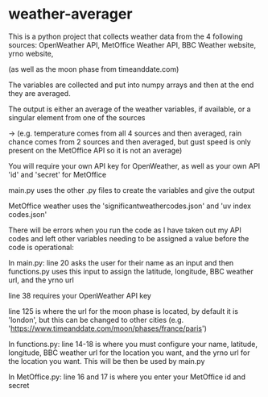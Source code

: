 # weather-averager
This is a python project that collects weather data from the 4 following sources: OpenWeather API, MetOffice Weather API, BBC Weather website, yrno website, 

(as well as the moon phase from timeanddate.com)

The variables are collected and put into numpy arrays and then at the end they are averaged.

The output is either an average of the weather variables, if available, or a singular element from one of the sources

-> (e.g. temperature comes from all 4 sources and then averaged, rain chance comes from 2 sources and then averaged,
but gust speed is only present on the MetOffice API so it is not an average)

You will require your own API key for OpenWeather, as well as your own API 'id' and 'secret' for MetOffice

main.py uses the other .py files to create the variables and give the output

MetOffice weather uses the 'significantweathercodes.json' and 'uv index codes.json'

There will be errors when you run the code as I have taken out my API codes and left other variables needing to be assigned a value before the code is operational:

In main.py:
line 20 asks the user for their name as an input and then functions.py uses this input to assign the latitude, longitude, BBC weather url, and the yrno url

line 38 requires your OpenWeather API key

line 125 is where the url for the moon phase is located, by default it is 'london', but this can be changed to other cities (e.g. 'https://www.timeanddate.com/moon/phases/france/paris')

In functions.py:
line 14-18 is where you must configure your name, latitude, longitude, BBC weather url for the location you want, and the yrno url for the location you want. This will be then be used by main.py

In MetOffice.py:
line 16 and 17 is where you enter your MetOffice id and secret
